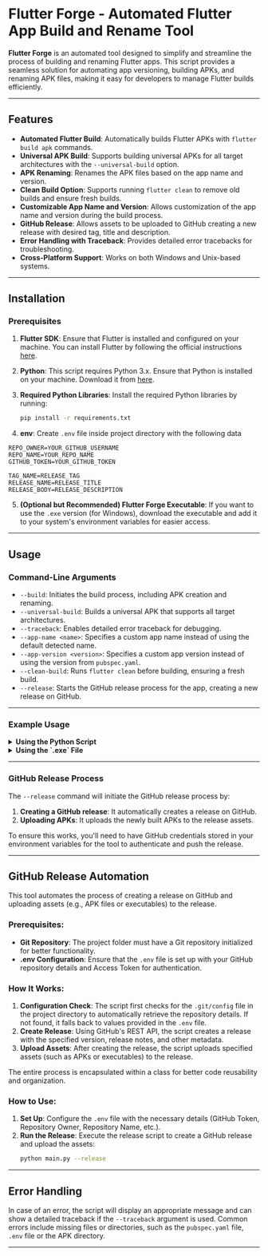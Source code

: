 # Flutter Forge - Automated Flutter App Build and Rename Tool

**Flutter Forge** is an automated tool designed to simplify and streamline the process of building and renaming Flutter apps. This script provides a seamless solution for automating app versioning, building APKs, and renaming APK files, making it easy for developers to manage Flutter builds efficiently.

---

## Features

- **Automated Flutter Build**: Automatically builds Flutter APKs with `flutter build apk` commands.
- **Universal APK Build**: Supports building universal APKs for all target architectures with the `--universal-build` option.
- **APK Renaming**: Renames the APK files based on the app name and version.
- **Clean Build Option**: Supports running `flutter clean` to remove old builds and ensure fresh builds.
- **Customizable App Name and Version**: Allows customization of the app name and version during the build process.
- **GitHub Release**: Allows assets to be uploaded to GitHub creating a new release with desired tag, title and description.
- **Error Handling with Traceback**: Provides detailed error tracebacks for troubleshooting.
- **Cross-Platform Support**: Works on both Windows and Unix-based systems.

---

## Installation

### Prerequisites

1. **Flutter SDK**: Ensure that Flutter is installed and configured on your machine. You can install Flutter by following the official instructions [here](https://flutter.dev/docs/get-started/install).
   
2. **Python**: This script requires Python 3.x. Ensure that Python is installed on your machine. Download it from [here](https://www.python.org/downloads/).

3. **Required Python Libraries**:
   Install the required Python libraries by running:
   ```bash
   pip install -r requirements.txt
   ```

4. **env**: Create `.env` file inside project directory with the following data

```
REPO_OWNER=YOUR_GITHUB_USERNAME
REPO_NAME=YOUR_REPO_NAME
GITHUB_TOKEN=YOUR_GITHUB_TOKEN

TAG_NAME=RELEASE_TAG
RELEASE_NAME=RELEASE_TITLE
RELEASE_BODY=RELEASE_DESCRIPTION
```

5. **(Optional but Recommended) Flutter Forge Executable**: If you want to use the `.exe` version (for Windows), download the executable and add it to your system's environment variables for easier access.

---

## Usage

### Command-Line Arguments

- `--build`: Initiates the build process, including APK creation and renaming.
- `--universal-build`: Builds a universal APK that supports all target architectures.
- `--traceback`: Enables detailed error traceback for debugging.
- `--app-name <name>`: Specifies a custom app name instead of using the default detected name.
- `--app-version <version>`: Specifies a custom app version instead of using the version from `pubspec.yaml`.
- `--clean-build`: Runs `flutter clean` before building, ensuring a fresh build.
- `--release`: Starts the GitHub release process for the app, creating a new release on GitHub.

---

### Example Usage

<details>
<summary><strong>Using the Python Script</strong></summary>

1. **Basic Build (with default settings):**
   ```bash
   python main.py --build
   ```

2. **Universal Build:**
   Build a universal APK.
   ```bash
   python main.py --universal-build
   ```

3. **Start GitHub Release Process:**
   This command triggers the process to create a GitHub release and upload the APK to the release assets.
   > The apk files should be present inside the default folder for standalone release command to work without build command
   ```bash
   python main.py --release
   ```

4. **Build with Custom App Name:**
   Specify a custom app name.
   ```bash
   python main.py --build --app-name "MyApp"
   ```

5. **Build with Custom App Version:**
   Specify a custom app version.
   ```bash
   python main.py --build --app-version "v2.0.0"
   ```

6. **Build with Flutter Clean:**
   Run `flutter clean` before building.
   ```bash
   python main.py --build --clean-build
   ```

7. **Universal Build with Custom App Name:**
   Build a universal APK with a custom app name.
   ```bash
   python main.py --universal-build --app-name "MyApp"
   ```

8. **Build with Traceback (for detailed error output):**
   Enable traceback for detailed error logs.
   ```bash
   python main.py --build --traceback
   ```

9. **Start GitHub Release Process with All Options:**
   Trigger the GitHub release process, with custom app name, version, cleaning, and traceback.
   ```bash
   python main.py --build --universal-build --release --app-name "MyApp" --app-version "v4.0.0" --clean-build --traceback
   ```

</details>

<details>
<summary><strong>Using the `.exe` File</strong></summary>

1. **Start GitHub Release Process:**
   This command triggers the GitHub release process, creating a new release and uploading the APK to the release assets.
   ```bash
   flutterforge.exe --release
   ```

2. **Universal Build:**
   Build a universal APK.
   ```bash
   flutterforge.exe --universal-build
   ```

3. **Start GitHub Release Process:**
   This command triggers the process to create a GitHub release and upload the APK to the release assets.
   > The apk files should be present inside the default folder for standalone release command to work without build command
   ```bash
   flutterforge.exe --release
   ```

4. **Build with Custom App Name:**
   Specify a custom app name.
   ```bash
   flutterforge.exe --build --app-name "MyApp"
   ```

5. **Build with Custom App Version:**
   Specify a custom app version.
   ```bash
   flutterforge.exe --build --app-version "v2.0.0"
   ```

6. **Build with Flutter Clean:**
   Run `flutter clean` before building.
   ```bash
   flutterforge.exe --build --clean-build
   ```

7. **Universal Build with Custom App Name:**
   Build a universal APK with a custom app name.
   ```bash
   flutterforge.exe --universal-build --app-name "MyApp"
   ```

8. **Build with Traceback (for detailed error output):**
   Enable traceback for detailed error logs.
   ```bash
   flutterforge.exe --build --traceback
   ```

9. **Start GitHub Release Process with All Options:**
   Trigger the GitHub release process, with custom app name, version, cleaning, and traceback.
   ```bash
   flutterforge.exe --build --universal-build --release --app-name "MyApp" --app-version "v4.0.0" --clean-build --traceback
   ```

</details>

---

### GitHub Release Process

The `--release` command will initiate the GitHub release process by:

1. **Creating a GitHub release**: It automatically creates a release on GitHub.
2. **Uploading APKs**: It uploads the newly built APKs to the release assets.

To ensure this works, you'll need to have GitHub credentials stored in your environment variables for the tool to authenticate and push the release.

---

## GitHub Release Automation

This tool automates the process of creating a release on GitHub and uploading assets (e.g., APK files or executables) to the release.

### Prerequisites:
- **Git Repository**: The project folder must have a Git repository initialized for better functionality.
- **.env Configuration**: Ensure that the `.env` file is set up with your GitHub repository details and Access Token for authentication.
  
### How It Works:
1. **Configuration Check**: The script first checks for the `.git/config` file in the project directory to automatically retrieve the repository details. If not found, it falls back to values provided in the `.env` file.
2. **Create Release**: Using GitHub's REST API, the script creates a release with the specified version, release notes, and other metadata.
3. **Upload Assets**: After creating the release, the script uploads specified assets (such as APKs or executables) to the release.

The entire process is encapsulated within a class for better code reusability and organization.

### How to Use:
1. **Set Up**: Configure the `.env` file with the necessary details (GitHub Token, Repository Owner, Repository Name, etc.).
2. **Run the Release**: Execute the release script to create a GitHub release and upload the assets:
   ```bash
   python main.py --release
   ```

---

## Error Handling

In case of an error, the script will display an appropriate message and can show a detailed traceback if the `--traceback` argument is used. Common errors include missing files or directories, such as the `pubspec.yaml` file, `.env` file or the APK directory.

---